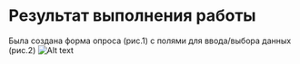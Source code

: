 # Результат выполнения работы
Была создана форма опроса (рис.1) с полями для ввода/выбора данных (рис.2)
![Alt text](source/dog1.png "Title")
